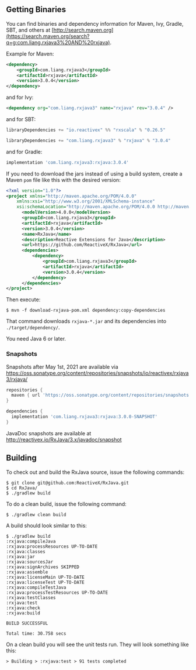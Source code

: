 ## Getting Binaries

You can find binaries and dependency information for Maven, Ivy, Gradle, SBT, and others at [http://search.maven.org](https://search.maven.org/search?q=g:com.liang.rxjava3%20AND%20rxjava).

Example for Maven:

```xml
<dependency>
    <groupId>com.liang.rxjava3</groupId>
    <artifactId>rxjava</artifactId>
    <version>3.0.4</version>
</dependency>
```
and for Ivy:

```xml
<dependency org="com.liang.rxjava3" name="rxjava" rev="3.0.4" />
```

and for SBT:

```scala
libraryDependencies += "io.reactivex" %% "rxscala" % "0.26.5"

libraryDependencies += "com.liang.rxjava3" % "rxjava" % "3.0.4"
```

and for Gradle:
```groovy
implementation 'com.liang.rxjava3:rxjava:3.0.4'
```

If you need to download the jars instead of using a build system, create a Maven `pom` file like this with the desired version:

```xml
<?xml version="1.0"?>
<project xmlns="http://maven.apache.org/POM/4.0.0"
    xmlns:xsi="http://www.w3.org/2001/XMLSchema-instance"
    xsi:schemaLocation="http://maven.apache.org/POM/4.0.0 http://maven.apache.org/xsd/maven-4.0.0.xsd">
      <modelVersion>4.0.0</modelVersion>
      <groupId>com.liang.rxjava3</groupId>
      <artifactId>rxjava</artifactId>
      <version>3.0.4</version>
      <name>RxJava</name>
      <description>Reactive Extensions for Java</description>
      <url>https://github.com/ReactiveX/RxJava</url>
      <dependencies>
          <dependency>
              <groupId>com.liang.rxjava3</groupId>
              <artifactId>rxjava</artifactId>
              <version>3.0.4</version>
          </dependency>
      </dependencies>
</project>
```

Then execute:

```
$ mvn -f download-rxjava-pom.xml dependency:copy-dependencies
```

That command downloads `rxjava-*.jar` and its dependencies into `./target/dependency/`.

You need Java 6 or later.

### Snapshots

Snapshots after May 1st, 2021 are available via https://oss.sonatype.org/content/repositories/snapshots/io/reactivex/rxjava3/rxjava/

```groovy
repositories {
  maven { url 'https://oss.sonatype.org/content/repositories/snapshots' }
}

dependencies {
  implementation 'com.liang.rxjava3:rxjava:3.0.0-SNAPSHOT'
}
```

JavaDoc snapshots are available at http://reactivex.io/RxJava/3.x/javadoc/snapshot


## Building

To check out and build the RxJava source, issue the following commands:

```
$ git clone git@github.com:ReactiveX/RxJava.git
$ cd RxJava/
$ ./gradlew build
```

To do a clean build, issue the following command:

```
$ ./gradlew clean build
```

A build should look similar to this:

```
$ ./gradlew build
:rxjava:compileJava
:rxjava:processResources UP-TO-DATE
:rxjava:classes
:rxjava:jar
:rxjava:sourcesJar
:rxjava:signArchives SKIPPED
:rxjava:assemble
:rxjava:licenseMain UP-TO-DATE
:rxjava:licenseTest UP-TO-DATE
:rxjava:compileTestJava
:rxjava:processTestResources UP-TO-DATE
:rxjava:testClasses
:rxjava:test
:rxjava:check
:rxjava:build

BUILD SUCCESSFUL

Total time: 30.758 secs
```

On a clean build you will see the unit tests run. They will look something like this:

```
> Building > :rxjava:test > 91 tests completed
```
